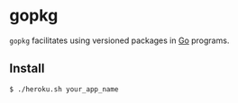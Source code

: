 gopkg
=====

`gopkg` facilitates using versioned packages in [Go](http://golang.org) programs.


## Install

```bash
$ ./heroku.sh your_app_name
```